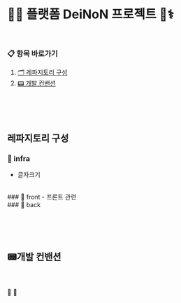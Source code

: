 # 🤖🧠 플랫폼 DeiNoN 프로젝트 🧬⚕️
<br>

### 📋 항목 바로가기
1. [🗂 레파지토리 구성](#레파지토리-구성)
2. [📟 개발 컨밴션](#개발-컨밴션)

<br><br><br>

## 레파지토리 구성
### 🔸 infra
- 글자크기
<br>
### 🔸 front
- 프론트 관련
<br>
### 🔸 back 
 

<br><br><br>
## 📟개발 컨밴션

<br>

<br>
💊
📝